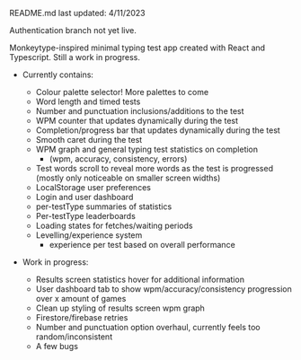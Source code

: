 README.md last updated: 4/11/2023

Authentication branch not yet live.

Monkeytype-inspired minimal typing test app created with React and Typescript. Still a work in progress.

- Currently contains:
  * Colour palette selector! More palettes to come
  * Word length and timed tests
  * Number and punctuation inclusions/additions to the test
  * WPM counter that updates dynamically during the test
  * Completion/progress bar that updates dynamically during the test
  * Smooth caret during the test
  * WPM graph and general typing test statistics on completion
    * (wpm, accuracy, consistency, errors)
  * Test words scroll to reveal more words as the test is progressed (mostly only noticeable on smaller screen widths)
  * LocalStorage user preferences
  * Login and user dashboard 
  * per-testType summaries of statistics
  * Per-testType leaderboards
  * Loading states for fetches/waiting periods
  * Levelling/experience system
    * experience per test based on overall performance

- Work in progress:  
  * Results screen statistics hover for additional information
  * User dashboard tab to show wpm/accuracy/consistency progression over x amount of games 
  * Clean up styling of results screen wpm graph
  * Firestore/firebase retries
  * Number and punctuation option overhaul, currently feels too random/inconsistent
  * A few bugs 
  


